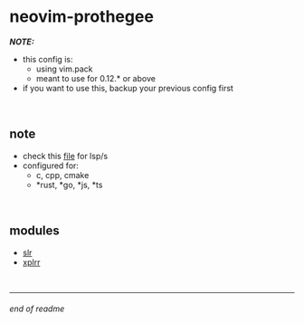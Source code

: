 # neovim-prothegee

__*NOTE:*__
- this config is:
    - using vim.pack
    - meant to use for 0.12.* or above
- if you want to use this, backup your previous config first

<br>

## note

- check this [file](./lua/settings/lsps/init.lua) for lsp/s
- configured for:
    - c, cpp, cmake
    - *rust, *go, *js, *ts

<br>

## modules

- [slr](./lua/nvim-prt/slr.lua)
- [xplrr](./lua/nvim-prt/xplrr.lua)

<br>

---

###### end of readme

